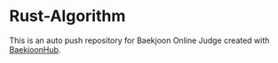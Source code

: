 # Rust-Algorithm
This is an auto push repository for Baekjoon Online Judge created with [BaekjoonHub](https://github.com/BaekjoonHub/BaekjoonHub).
